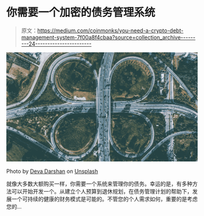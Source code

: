 # 你需要一个加密的债务管理系统

> 原文：<https://medium.com/coinmonks/you-need-a-crypto-debt-management-system-7f00a8f4cbaa?source=collection_archive---------24----------------------->

![](img/494c6fec3e2d03fa25f1245f61877224.png)

Photo by [Deva Darshan](https://unsplash.com/@darshan394?utm_source=medium&utm_medium=referral) on [Unsplash](https://unsplash.com?utm_source=medium&utm_medium=referral)

就像大多数大额购买一样，你需要一个系统来管理你的债务。幸运的是，有多种方法可以开始开发一个。从建立个人预算到退休规划，在债务管理计划的帮助下，发展一个可持续的健康的财务模式是可能的。不管您的个人需求如何，重要的是考虑您的…